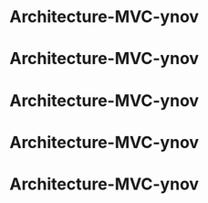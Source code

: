 # Architecture-MVC-ynov
# Architecture-MVC-ynov
# Architecture-MVC-ynov
# Architecture-MVC-ynov
# Architecture-MVC-ynov
